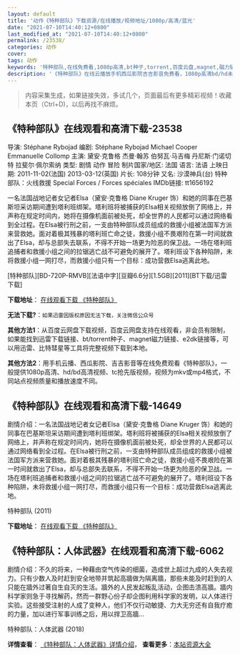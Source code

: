 ```yaml
---
layout: default
title: '动作《特种部队》下载资源/在线播放/视频地址/1080p/高清/蓝光'
date: "2021-07-10T14:40:12+0800"
last_modified_at: "2021-07-10T14:40:12+0800"
permalink: /23538/
categories: 动作
cover:
tags: 动作
keywords: '特种部队,在线免费看,1080p高清,bt种子,torrent,百度云盘,magnet,磁力链,迅雷下载资源'
description: '《特种部队》在线云播放手机西瓜影院吉吉影音免费看，1080p高清bd/hd未删减完整版和tc抢先枪版，mkv/mp4格式，附带bt/torrent种子、magnet/磁力链、百度云盘、网盘资源迅雷下载链接'
---
```


>内容采集生成，如果链接失效，多试几个，页面最后有更多精彩视频！收藏本页（Ctrl+D)，以后再找不麻烦。


## 《特种部队》在线观看和高清下载-23538

导演: Stéphane Rybojad 编剧: Stéphane Rybojad Michael Cooper Emmanuelle Collomp 主演: 黛安·克鲁格 杰曼·翰苏 伯努瓦·马吉梅 丹尼斯·门诺切特 拉斐尔·佩尔索纳 类型: 剧情 动作 冒险 制片国家/地区: 法国 语言: 法语 上映日期: 2011-11-02(法国) 2013-03-12(英国) 片长: 108分钟 又名: 沙漠神兵(台) 特种部队：火线救援 Special Forces / Forces spéciales IMDb链接: tt1656192

一名法国战地记者女记者Elsa（黛安·克鲁格 Diane Kruger 饰）和她的同事在巴基斯坦采访期间遭到塔利班绑架。塔利班将被捕获的Elsa相关视频放倒了网络上，并声称在规定时间内，她将在摄像机面前被处死，却全世界的人民都可以通过网络看到全过程。在Elsa被行刑之前，一支由特种部队成员组成的救援小组被法国军方派来营救她。面对着极其残暴的塔利班亡命之徒，救援小组不畏艰险在第一时间就救出了Elsa，却与总部失去联系，不得不开始一场更为险恶的保卫战。一场在塔利班追捕者和救援小组之间的拉锯逃亡战不可避免的展开了。塔利班设下各种陷阱，未将救援小组一网打尽，而救援小组只有一个目标：成功营救Elsa逃离此地。


[特种部队][BD-720P-RMVB][法语中字][豆瓣6.6分][1.5GB][2011][BT下载/迅雷下载]

**下载地址**： [在线观看下载 《特种部队》](https://www.btdx8.com/torrent/special_forces_2011.html) 


**无法下载?**：`如果迅雷因版权原因无法下载，关注微信公众号 `

**其他方法1**：从百度云网盘下载视频，百度云网盘支持在线观看，非会员有限制，如果能找到迅雷下载链接、bt/torrent种子、magnet磁力链接、e2dk链接等，可以用迅雷、比特彗星等工具将完整视频下载到本地。

**其他方法2**：用手机云播、西瓜影院、吉吉影音等在线免费观看《特种部队》，一般提供1080p高清、hd/bd高清视频、tc抢先版视频，视频为mkv或mp4格式，不同站点视频质量和播放速度不同。


## 《特种部队》在线观看和高清下载-14649

剧情介绍：一名法国战地记者女记者Elsa（黛安·克鲁格 Diane Kruger 饰）和她的同事在巴基斯坦采访期间遭到塔利班绑架。塔利班将被捕获的Elsa相关视频放倒了网络上，并声称在规定时间内，她将在摄像机面前被处死，却全世界的人民都可以通过网络看到全过程。在Elsa被行刑之前，一支由特种部队成员组成的救援小组被法国军方派来营救她。面对着极其残暴的塔利班亡命之徒，救援小组不畏艰险在第一时间就救出了Elsa，却与总部失去联系，不得不开始一场更为险恶的保卫战。一场在塔利班追捕者和救援小组之间的拉锯逃亡战不可避免的展开了。塔利班设下各种陷阱，未将救援小组一网打尽，而救援小组只有一个目标：成功营救Elsa逃离此地。


特种部队 (2011)

**下载地址**： [在线观看下载 《特种部队》](https://www.btbtdy.me/btdy/dy5114.html) 


## 《特种部队：人体武器》在线观看和高清下载-6062

剧情介绍：不久的将来，一种藉由空气传染的细菌，造成世上超过九成的人失去视力。只有少数人及时赶到安全地带并筑起高牆做为隔离牆，那些未能及时赶到的人只能在牆外过著自生自灭的生活。牆外的人民发起叛乱活动，企图击溃高牆。牆内科学家则急于寻找解药，然而一群野心份子却企图利用科学家的发明，以人体进行实验。这些接受注射的人成了变种人，他们不仅行动敏捷、力大无穷还有自我疗癒的力量，加以进行军事训练之后，用以捍卫高牆…


特种部队：人体武器 (2018)

**详情查看**： [《特种部队：人体武器》详情介绍](/movie/6062/)， **查看更多**：[本站资源大全](/movie/t/all/)


